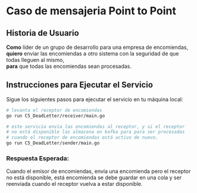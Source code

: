 # Caso de mensajeria Point to Point

## Historia de Usuario
**Como** líder de un grupo de desarrollo para una empresa de encomiendas,  
**quiero** enviar las encomiendas a otro sistema con la seguridad de que todas lleguen al mismo,  
**para** que todas las encomiendas sean procesadas.

## Instrucciones para Ejecutar el Servicio

Sigue los siguientes pasos para ejecutar el servicio en tu máquina local:

```sh 
# levanta el receptor de encomiendas
go run C5_DeadLetter/receiver/main.go 

# este servicio envía las encomiendas al receptor, y si el receptor
# no está disponible las almacena en kafka para para ser procesadas
# cuando el receptor de encomiendas está activo de nuevo.
go run C5_DeadLetter/sender/main.go
```

### Respuesta Esperada:

Cuando el emisor de encomiendas, envía una encomienda pero el receptor no está disponible, está encomienda se debe guardar en una cola y ser reenviada cuando el receptor vuelva a estar disponible.
